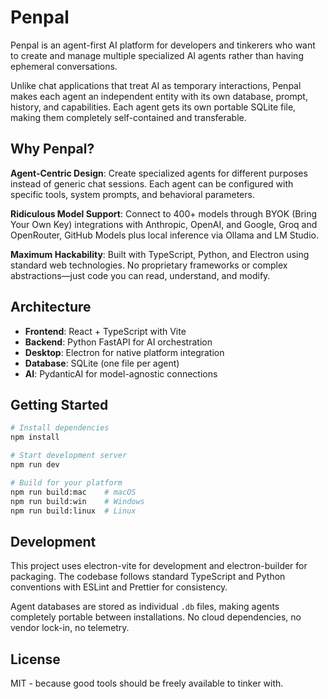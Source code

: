 # Penpal

Penpal is an agent-first AI platform for developers and tinkerers who want to create and manage multiple specialized AI agents rather than having ephemeral conversations.

Unlike chat applications that treat AI as temporary interactions, Penpal makes each agent an independent entity with its own database, prompt, history, and capabilities. Each agent gets its own portable SQLite file, making them completely self-contained and transferable.

## Why Penpal?

**Agent-Centric Design**: Create specialized agents for different purposes instead of generic chat sessions. Each agent can be configured with specific tools, system prompts, and behavioral parameters.

**Ridiculous Model Support**: Connect to 400+ models through BYOK (Bring Your Own Key) integrations with Anthropic, OpenAI, and Google, Groq and OpenRouter, GitHub Models plus local inference via Ollama and LM Studio.

**Maximum Hackability**: Built with TypeScript, Python, and Electron using standard web technologies. No proprietary frameworks or complex abstractions—just code you can read, understand, and modify.

## Architecture

- **Frontend**: React + TypeScript with Vite
- **Backend**: Python FastAPI for AI orchestration
- **Desktop**: Electron for native platform integration
- **Database**: SQLite (one file per agent)
- **AI**: PydanticAI for model-agnostic connections

## Getting Started

```bash
# Install dependencies
npm install

# Start development server
npm run dev

# Build for your platform
npm run build:mac    # macOS
npm run build:win    # Windows  
npm run build:linux  # Linux
```

## Development

This project uses electron-vite for development and electron-builder for packaging. The codebase follows standard TypeScript and Python conventions with ESLint and Prettier for consistency.

Agent databases are stored as individual `.db` files, making agents completely portable between installations. No cloud dependencies, no vendor lock-in, no telemetry.

## License

MIT - because good tools should be freely available to tinker with.